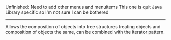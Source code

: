 Unfinished: Need to add other menus and menuitems
This one is quit Java Library specific so I'm not sure I can be bothered

------

Allows the composition of objects into tree structures treating objects and composition of objects the same, can be combined with the iterator pattern.

